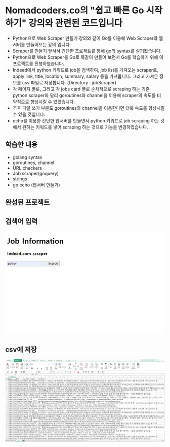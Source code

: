 # Nomadcoders.co의 "쉽고 빠른 Go 시작하기" 강의와 관련된 코드입니다

- Python으로 Web Scraper 만들기 강의와 같이 Go를 이용해 Web Scraper와 웹서버를 만들어보는 강의 입니다. 
- Scraper를 만들기 앞서서 간단한 프로젝트를 통해 go의 syntax를 살펴봤습니다.
- Python으로 Web Scraper를 Go로 똑같이 만들어 보면서 Go를 학습하기 위해 이 프로젝트를 진행하였습니다. 
- Indeed에서 python 키워드로 job을 검색하여, job list를 가져오는 scraper로, apply link, title, location, summary, salary 등을 가져옵니다. 그리고 가져온 정보를 csv 파일로 저장합니다. (Directory : jobScraper)
- 각 페이지 별로, 그리고 각 jobs card 별로 순차적으로 scraping 하는 기존 python scraper와 달리 goroutines와 channel을 이용해 scraper의 속도를 비약적으로 향상시킬 수 있었습니다.
- 추후 파일 쓰기 부분도 goroutines와 channel을 이용한다면 더욱 속도를 향상시킬 수 있을 것입니다.
- echo를 이용한 간단한 웹서버를 만들면서 python 키워드로 job scraping 하는 것에서 원하는 키워드를 넣어 scraping 하는 것으로 기능을 변경하였습니다. 


## 학습한 내용 

- golang syntax 
- goroutines, channel
- URL checkers 
- Job scraper(goquery)
- strings
- go echo (웹서버 만들기)

## 완성된 프로젝트 

검색어 입력 <br>
----------------
![main](/jobScraper/main.png)

csv에 저장 <br>
----------------
![csv](/jobScraper/csv.png)